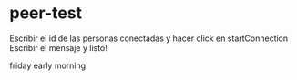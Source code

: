 peer-test
=========
Escribir el id de las personas conectadas y hacer click en startConnection
Escribir el mensaje y listo!

friday early morning
